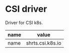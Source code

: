 # CSI driver

Driver for CSI k8s.

| name | value        |
|------|--------------|
| name | shrts.csi.k8s.io |
